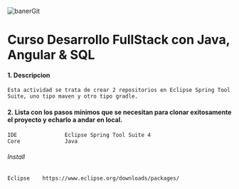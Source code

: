 ﻿![banerGit](https://user-images.githubusercontent.com/22893383/107159880-121e0b80-6993-11eb-92e3-1efd1d8f4dba.PNG)

# Curso Desarrollo FullStack con Java, Angular & SQL

#### 1. Descripcion
```
Esta actividad se trata de crear 2 repositorios en Eclipse Spring Tool Suite, uno tipo maven y otro tipo gradle.
```

#### 2. Lista con los pasos mínimos que se necesitan para clonar exitosamente el proyecto y echarlo a andar en local.

```
IDE               Eclipse Spring Tool Suite 4
Core              Java        
```

###### Install
```
Eclipse    https://www.eclipse.org/downloads/packages/
```
